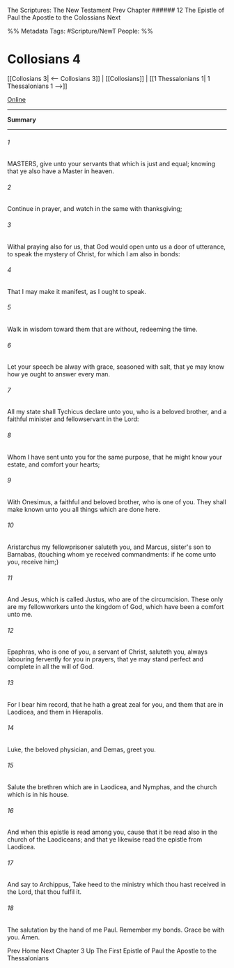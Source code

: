 The Scriptures: The New Testament
Prev
Chapter ###### 12
The Epistle of Paul the Apostle to the Colossians
Next

%% Metadata
Tags: #Scripture/NewT
People: 
%%
# Collosians 4
[[Collosians 3| <-- Collosians 3]] | [[Collosians]] | [[1 Thessalonians 1| 1 Thessalonians 1 -->]]

[Online](https://churchofjesuschrist.org/study/scriptures/nt/col/4?lang=eng)

---
__Summary__



---
###### 1
MASTERS, give unto your servants that which is just and equal; knowing that ye also have a Master in heaven.
###### 2
Continue in prayer, and watch in the same with thanksgiving;
###### 3
Withal praying also for us, that God would open unto us a door of utterance, to speak the mystery of Christ, for which I am also in bonds:
###### 4
That I may make it manifest, as I ought to speak.
###### 5
Walk in wisdom toward them that are without, redeeming the time.
###### 6
Let your speech be alway with grace, seasoned with salt, that ye may know how ye ought to answer every man.
###### 7
All my state shall Tychicus declare unto you, who is a beloved brother, and a faithful minister and fellowservant in the Lord:
###### 8
Whom I have sent unto you for the same purpose, that he might know your estate, and comfort your hearts;
###### 9
With Onesimus, a faithful and beloved brother, who is one of you. They shall make known unto you all things which are done here.
###### 10
Aristarchus my fellowprisoner saluteth you, and Marcus, sister's son to Barnabas, (touching whom ye received commandments: if he come unto you, receive him;)
###### 11
And Jesus, which is called Justus, who are of the circumcision. These only are my fellowworkers unto the kingdom of God, which have been a comfort unto me.
###### 12
Epaphras, who is one of you, a servant of Christ, saluteth you, always labouring fervently for you in prayers, that ye may stand perfect and complete in all the will of God.
###### 13
For I bear him record, that he hath a great zeal for you, and them that are in Laodicea, and them in Hierapolis.
###### 14
Luke, the beloved physician, and Demas, greet you.
###### 15
Salute the brethren which are in Laodicea, and Nymphas, and the church which is in his house.
###### 16
And when this epistle is read among you, cause that it be read also in the church of the Laodiceans; and that ye likewise read the epistle from Laodicea.
###### 17
And say to Archippus, Take heed to the ministry which thou hast received in the Lord, that thou fulfil it.
###### 18
The salutation by the hand of me Paul. Remember my bonds. Grace be with you. Amen.

Prev
Home
Next
Chapter 3
Up
The First Epistle of Paul the Apostle to the Thessalonians



